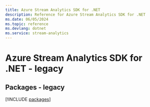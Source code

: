 ```yaml
---
title: Azure Stream Analytics SDK for .NET
description: Reference for Azure Stream Analytics SDK for .NET
ms.date: 06/05/2024
ms.topic: reference
ms.devlang: dotnet
ms.service: stream-analytics
---
```

# Azure Stream Analytics SDK for .NET - legacy
## Packages - legacy
[!INCLUDE [packages](stream-analytics-index.md)]